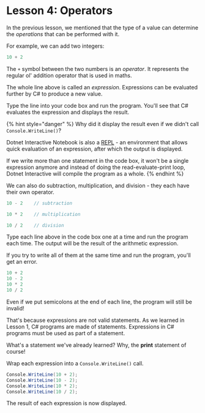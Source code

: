 # Lesson 4: Operators

In the previous lesson, we mentioned that the type of a value can determine the _operations_ that can be performed with it.

For example, we can add two integers:

```csharp
10 + 2
```

The `+` symbol between the two numbers is an _operator_. It represents the regular ol' addition operator that is used in maths.

The whole line above is called an _expression_. Expressions can be evaluated further by C\# to produce a new value.

Type the line into your code box and run the program. You'll see that C\# evaluates the expression and displays the result.

{% hint style="danger" %}
Why did it display the result even if we didn't call `Console.WriteLine()`? 

Dotnet Interactive Notebook is also a [REPL](https://en.wikipedia.org/wiki/Read%E2%80%93eval%E2%80%93print_loop) - an environment that allows quick evaluation of an expression, after which the output is displayed. 

If we write more than one statement in the code box, it won't be a single expression anymore and instead of doing the read-evaluate-print loop, Dotnet Interactive will compile the program as a whole.
{% endhint %}

We can also do subtraction, multiplication, and division - they each have their own operator.

```csharp
10 - 2    // subtraction
```

```csharp
10 * 2    // multiplication
```

```csharp
10 / 2    // division
```

Type each line above in the code box one at a time and run the program each time. The output will be the result of the arithmetic expression.

If you try to write all of them at the same time and run the program, you'll get an error. 

```csharp
10 + 2
10 - 2
10 * 2
10 / 2
```

Even if we put semicolons at the end of each line, the program will still be invalid!

That's because expressions are not valid statements. As we learned in Lesson 1, C\# programs are made of statements. Expressions in C\# programs must be used as part of a statement.

What's a statement we've already learned? Why, the **print** statement of course!

Wrap each expression into a `Console.WriteLine()` call.

```csharp
Console.WriteLine(10 + 2);
Console.WriteLine(10 - 2);
Console.WriteLine(10 * 2);
Console.WriteLine(10 / 2);
```

The result of each expression is now displayed.

